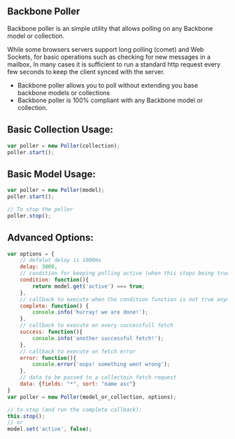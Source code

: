 Backbone Poller
----------
Backbone poller is an simple utility that allows polling on any Backbone model or collection.

While some browsers servers support long polling (comet) and Web Sockets, for basic operations such as checking for new messages in a mailbox,
In many cases it is sufficient to run a standard http request every few seconds to keep the client synced with the server.

* Backbone poller allows you to poll without extending you base backbone models or collections
* Backbone poller is 100% compliant with any Backbone model or collection.

Basic Collection Usage:
-------
``` javascript
var poller = new Poller(collection);
poller.start();
```

Basic Model Usage:
-------
``` javascript
var poller = new Poller(model);
poller.start();

// To stop the poller
poller.stop();
```

Advanced Options:
-------
``` javascript
var options = {
	// defalut delay is 1000ms
    delay: 3000, 
    // condition for keeping polling active (when this stops being true, polling will stop)
    condition: function(){
        return model.get('active') === true;
    },
    // callback to execute when the condition function is not true anymore, or when calling stop()
    complete: function() { 
        console.info('hurray! we are done!'); 
    },
    // callback to execute on every successfull fetch
    success: function(){ 
        console.info('another successful fetch!'); 
    },
    // callback to execute on fetch error
    error: function(){ 
        console.error('oops! something went wrong'); 
    },
    // data to be passed to a collectoin fetch request
    data: {fields: "*", sort: "name asc"}
}
var poller = new Poller(model_or_collection, options);

// to stop (and run the complete callback):
this.stop();
// or
model.set('active', false);
```